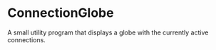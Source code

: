 ConnectionGlobe
===============

A small utility program that displays a globe with the currently active connections.
